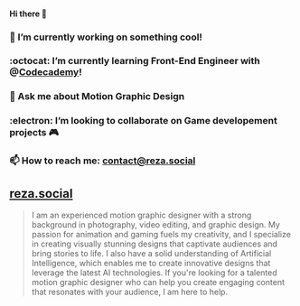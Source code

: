 #### Hi there 👋

### 🔭 I’m currently working on something cool!
### :octocat: I’m currently learning Front-End Engineer with @[Codecademy](https://github.com/Codecademy)!
### 💬 Ask me about Motion Graphic Design
### :electron: I’m looking to collaborate on Game developement projects 🎮
### 📫 How to reach me: contact@reza.social
## [reza.social](https//:reza.social)
>I am an experienced motion graphic designer with a strong background in photography, video editing, and graphic design. My passion for animation and gaming fuels my creativity, and I specialize in creating visually stunning designs that captivate audiences and bring stories to life. I also have a solid understanding of Artificial Intelligence, which enables me to create innovative designs that leverage the latest AI technologies. If you're looking for a talented motion graphic designer who can help you create engaging content that resonates with your audience, I am here to help.
<!--
**l2eza/l2eza** is a ✨ _special_ ✨ repository because its `README.md` (this file) appears on your GitHub profile.

Here are some ideas to get you started:

- 🔭 I’m currently working on ...
- 🌱 I’m currently learning ...
- 👯 I’m looking to collaborate on ...
- 🤔 I’m looking for help with ...
- 💬 Ask me about ...
- 📫 How to reach me: ...
- 😄 Pronouns: ...
- ⚡ Fun fact: ...
-->
